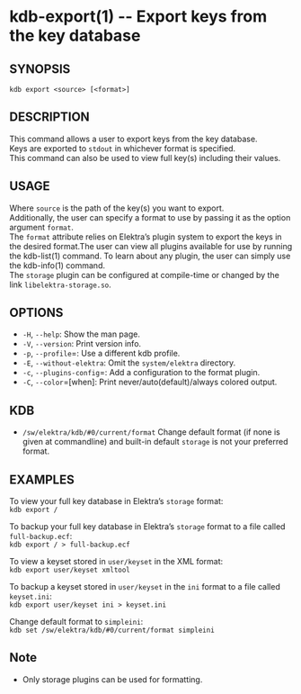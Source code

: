 kdb-export(1) -- Export keys from the key database
==================================================

## SYNOPSIS

`kdb export <source> [<format>]`  

## DESCRIPTION

This command allows a user to export keys from the key database.  
Keys are exported to `stdout` in whichever format is specified.  
This command can also be used to view full key(s) including their values.  

## USAGE

Where `source` is the path of the key(s) you want to export.  
Additionally, the user can specify a format to use by passing it as the option argument `format`.  
The `format` attribute relies on Elektra’s plugin system to export the keys in the desired format.The user can view all plugins available for use by running the kdb-list(1) command. To learn about any plugin, the user can simply use the kdb-info(1) command.  
The `storage` plugin can be configured at compile-time or changed by the link `libelektra-storage.so`.


## OPTIONS

- `-H`, `--help`:
  Show the man page.
- `-V`, `--version`:
  Print version info.
- `-p`, `--profile`=<profile>:
  Use a different kdb profile.
- `-E`, `--without-elektra`:
  Omit the `system/elektra` directory.
- `-c`, `--plugins-config`=<pluginconfig>:
  Add a configuration to the format plugin.
- `-C`, `--color`=[when]:
  Print never/auto(default)/always colored output.

## KDB

- `/sw/elektra/kdb/#0/current/format`
  Change default format (if none is given at commandline) and built-in default `storage` is not your preferred format.

## EXAMPLES

To view your full key database in Elektra’s `storage` format:  
`kdb export /`  

To backup your full key database in Elektra’s `storage` format to a file called `full-backup.ecf`:  
`kdb export / > full-backup.ecf`  

To view a keyset stored in `user/keyset` in the XML format:  
`kdb export user/keyset xmltool`  

To backup a keyset stored in `user/keyset` in the `ini` format to a file called `keyset.ini`:  
`kdb export user/keyset ini > keyset.ini`  

Change default format to `simpleini`:  
`kdb set /sw/elektra/kdb/#0/current/format simpleini`

## Note

- Only storage plugins can be used for formatting.
